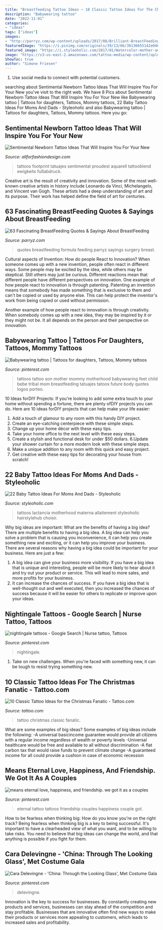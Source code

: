 ```yaml
---
title: "Breastfeeding Tattoo Ideas ~ 10 Classic Tattoo Ideas For The Christmas Fanatic"
description: "Babywearing tattoo"
date: "2022-11-01"
categories:
- "ideas"
tags: ["ideas"]
images:
- "http://parryz.com/wp-content/uploads/2017/08/Brilliant-BreastFeeding-Quotes-Sayings.jpg"
featuredImage: "https://i.pinimg.com/originals/39/13/66/39136655142e046a8075d921b56ef603.png"
featured_image: "https://i.styleoholic.com/2017/01/Watercolor-mother-and-child-tattoo-on-the-shoulder.jpg"
image: "https://s3-us-east-2.amazonaws.com/tattoo-media/wp-content/uploads/2017/12/19002404/111130.jpg"
ShowToc: true
author: "Simone Friesen"
---
```



1. Use social media to connect with potential customers.

	

		
searching about Sentimental Newborn Tattoo Ideas That Will Inspire You For Your New you've visit to the right web. We have 8 Pics about Sentimental Newborn Tattoo Ideas That Will Inspire You For Your New like Babywearing tattoo | Tattoos for daughters, Tattoos, Mommy tattoos, 22 Baby Tattoo Ideas For Moms And Dads - Styleoholic and also Babywearing tattoo | Tattoos for daughters, Tattoos, Mommy tattoos. Here you go:
		
    
## Sentimental Newborn Tattoo Ideas That Will Inspire You For Your New

<img loading=lazy src="https://allforfashiondesign.com/wp-content/uploads/2019/09/newborn-tattoo-5-600x599.jpg" onerror="this.onerror=null;this.src='https://tse4.mm.bing.net/th?id=OIP.ENsKGWk4LS8HgdqnTmSb1AHaHZ&amp;pid=15.1';" alt="Sentimental Newborn Tattoo Ideas That Will Inspire You For Your New">

_Source: allforfashiondesign.com_

>tattoos footprint tatuajes sentimental proudest aquarell tattooblend ewigkeits fußabdruck. 

	

Creative art is the result of creativity and innovation. Some of the most well-known creative artists in history include Leonardo da Vinci, Michelangelo, and Vincent van Gogh. These artists had a deep understanding of art and its purpose. Their work has helped define the field of art for centuries.

    
## 63 Fascinating BreastFeeding Quotes &amp; Sayings About BreastFeeding

<img loading=lazy src="http://parryz.com/wp-content/uploads/2017/08/Brilliant-BreastFeeding-Quotes-Sayings.jpg" onerror="this.onerror=null;this.src='https://tse3.mm.bing.net/th?id=OIP.eTEZ07MRCXCTpcJWuTbpyQHaHa&amp;pid=15.1';" alt="63 Fascinating BreastFeeding Quotes &amp; Sayings About BreastFeeding">

_Source: parryz.com_

>quotes breastfeeding formula feeding parryz sayings surgery breast. 

	

Cultural aspects of Invention: How do people React to Innovation?
When someone comes up with a new invention, people often react in different ways. Some people may be excited by the idea, while others may be skeptical. Still others may just be curious. Different reactions mean that different people have different perspectives on innovation. 
One example of how people react to innovation is through patenting. Patenting an invention means that somebody has made something that is exclusive to them and can't be copied or used by anyone else. This can help protect the inventor's work from being copied or used without permission. 

Another example of how people react to innovation is through creativity. When somebody comes up with a new idea, they may be inspired by it or they might not be. It all depends on the person and their perspective on innovation.

    
## Babywearing Tattoo | Tattoos For Daughters, Tattoos, Mommy Tattoos

<img loading=lazy src="https://i.pinimg.com/736x/ca/fb/0a/cafb0a92385ff6633ea291a965680697--motherhood-tattoos-mommy-tattoos.jpg" onerror="this.onerror=null;this.src='https://tse1.mm.bing.net/th?id=OIP.WrkIkVJPy3Oh-F7pLPGPmAHaNL&amp;pid=15.1';" alt="Babywearing tattoo | Tattoos for daughters, Tattoos, Mommy tattoos">

_Source: pinterest.com_

>tattoos tattoo son mother mommy motherhood babywearing feet child bebe tribal mom breastfeeding tatuajes tatoos future body quotes logos porteo. 

	

10 Ideas forDIY Projects:
If you're looking to add some extra touch to your home without spending a fortune, there are plenty ofDIY projects you can do. Here are 10 ideas forDIY projects that can help make your life easier:
1. Add a touch of glamour to any room with this handy DIY project.
2. Create an eye-catching centerpiece with these simple steps.
3. Change up your home décor with these easy tips.
4. Take your home office to the next level with these easy steps.
5. Create a stylish and functional desk for under $50 dollars. 
6.Update your shower curtain for a more modern look with these simple steps. 
7. Make a unique addition to any room with this quick and easy project. 
8. Get creative with these easy tips for decorating your house from scratch!

    
## 22 Baby Tattoo Ideas For Moms And Dads - Styleoholic

<img loading=lazy src="https://i.styleoholic.com/2017/01/Watercolor-mother-and-child-tattoo-on-the-shoulder.jpg" onerror="this.onerror=null;this.src='https://tse1.mm.bing.net/th?id=OIP.VqM0R7CiYchr4yEL3VWrwQHaJ4&amp;pid=15.1';" alt="22 Baby Tattoo Ideas For Moms And Dads - Styleoholic">

_Source: styleoholic.com_

>tattoos lactancia motherhood materna allaitement styleoholic hairstylehub choisir. 

	

Why big ideas are important: What are the benefits of having a big idea?
There are multiple benefits to having a big idea. A big idea can help you solve a problem that is causing you inconvenience, it can help you create something new and exciting, or it can help you improve your business. There are several reasons why having a big idea could be important for your business. Here are just a few: 
1) A big idea can give your business more visibility. If you have a big idea that is unique and interesting, people will be more likely to hear about it and try out your product or service. This will lead to more sales, and more profits for your business. 
2) It can increase the chances of success. If you have a big idea that is well-thought out and well executed, then you increased the chances of success because it will be easier for others to replicate or improve upon your ideas.

    
## Nightingale Tattoos - Google Search | Nurse Tattoo, Tattoos

<img loading=lazy src="https://i.pinimg.com/originals/39/13/66/39136655142e046a8075d921b56ef603.png" onerror="this.onerror=null;this.src='https://tse2.mm.bing.net/th?id=OIP.9ntWXOAoZLstQsPkd9vWVQHaJ4&amp;pid=15.1';" alt="nightingale tattoos - Google Search | Nurse tattoo, Tattoos">

_Source: pinterest.com_

>nightingale. 

	

1) Take on new challenges. When you're faced with something new, it can be tough to resist trying something new.

    
## 10 Classic Tattoo Ideas For The Christmas Fanatic - Tattoo.com

<img loading=lazy src="https://s3-us-east-2.amazonaws.com/tattoo-media/wp-content/uploads/2017/12/19002404/111130.jpg" onerror="this.onerror=null;this.src='https://tse1.mm.bing.net/th?id=OIP.0DRONGqYyLCx8IfiXc51TgHaHZ&amp;pid=15.1';" alt="10 Classic Tattoo Ideas for the Christmas Fanatic - Tattoo.com">

_Source: tattoo.com_

>tattoo christmas classic fanatic. 

	

What are some examples of big ideas?
Some examples of big ideas include the following: 
-A universal basicincome guarantee would provide all citizens with a regular income regardless of wealth or poverty levels 
-Universal healthcare would be free and available to all without discrimination 
-A flat carbon tax that would raise funds to prevent climate change 
-A guaranteed income for all could provide a cushion in case of economic recession

    
## Means Eternal Love, Happiness, And Friendship. We Got It As A Couples

<img loading=lazy src="https://i.pinimg.com/736x/11/f1/54/11f154b40a0d5ca2f9c8992575786536--eternal-love-friendship.jpg" onerror="this.onerror=null;this.src='https://tse1.mm.bing.net/th?id=OIP.pBwiRI3_EAgyJT0IqxEwNAHaFj&amp;pid=15.1';" alt="means eternal love, happiness, and friendship. we got it as a couples">

_Source: pinterest.com_

>eternal tattoo tattoos friendship couples happiness couple got. 

	

How to be fearless when thinking big: How do you know you're on the right track?
Being fearless when thinking big is a key to being successful. It's important to have a clearheaded view of what you want, and to be willing to take risks. You need to believe that big ideas can change the world, and that anything is possible if you fight for them.

    
## Cara Delevingne - &#039;China: Through The Looking Glass&#039;, Met Costume Gala

<img loading=lazy src="https://i.pinimg.com/originals/72/ce/71/72ce71ae5449fa2e73bc18fd95408837.jpg" onerror="this.onerror=null;this.src='https://tse3.mm.bing.net/th?id=OIP.DLxy88Qqn3zcTFUTeTvddwHaNd&amp;pid=15.1';" alt="Cara Delevingne - &#039;China: Through the Looking Glass&#039;, Met Costume Gala">

_Source: pinterest.com_

>delevingne. 

	

Innovation is the key to success for businesses. By constantly creating new products and services, businesses can stay ahead of the competition and stay profitable. Businesses that are innovative often find new ways to make their products or services more appealing to customers, which leads to increased sales and profitability.

